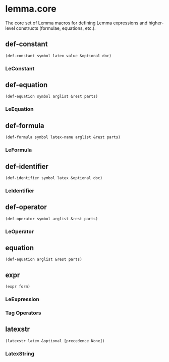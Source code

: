 # lemma.core

The core set of Lemma macros for defining Lemma expressions and
higher-level constructs (formulae, equations, etc.).

## def-constant

`(def-constant symbol latex value &optional doc)`

### LeConstant

## def-equation

`(def-equation symbol arglist &rest parts)`

### LeEquation

## def-formula

`(def-formula symbol latex-name arglist &rest parts)`

### LeFormula

## def-identifier

`(def-identifier symbol latex &optional doc)`

### LeIdentifier

## def-operator

`(def-operator symbol arglist &rest parts)`

### LeOperator

## equation

`(def-equation arglist &rest parts)`

## expr

`(expr form)`

### LeExpression

### Tag Operators

## latexstr

`(latexstr latex &optional [precedence None])`

### LatexString
